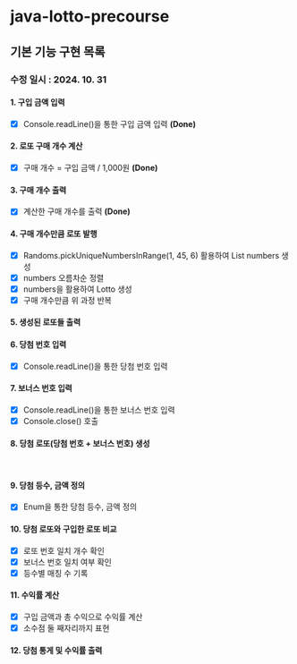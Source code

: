 # java-lotto-precourse

## 기본 기능 구현 목록
### 수정 일시 : 2024. 10. 31

#### 1. 구입 금액 입력
- [X] Console.readLine()을 통한 구입 금액 입력 **(Done)**

#### 2. 로또 구매 개수 계산
- [X] 구매 개수 = 구입 금액 / 1,000원 **(Done)**

#### 3. 구매 개수 출력 
- [X] 계산한 구매 개수를 출력 **(Done)**

#### 4. 구매 개수만큼 로또 발행
- [X] Randoms.pickUniqueNumbersInRange(1, 45, 6) 활용하여 List numbers 생성
- [X] numbers 오름차순 정렬
- [X] numbers을 활용하여 Lotto 생성
- [X] 구매 개수만큼 위 과정 반복

#### 5. 생성된 로또들 출력

#### 6. 당첨 번호 입력
- [X] Console.readLine()을 통한 당첨 번호 입력

#### 7. 보너스 번호 입력
- [X] Console.readLine()을 통한 보너스 번호 입력
- [X] Console.close() 호출

#### 8. 당첨 로또(당첨 번호 + 보너스 번호) 생성
<br>

#### 9. 당첨 등수, 금액 정의
- [X] Enum을 통한 당첨 등수, 금액 정의

#### 10. 당첨 로또와 구입한 로또 비교
- [X] 로또 번호 일치 개수 확인
- [X] 보너스 번호 일치 여부 확인
- [X] 등수별 매칭 수 기록

#### 11. 수익률 계산
- [X] 구입 금액과 총 수익으로 수익률 계산
- [X] 소수점 둘 째자리까지 표현

#### 12. 당첨 통게 및 수익률 출력